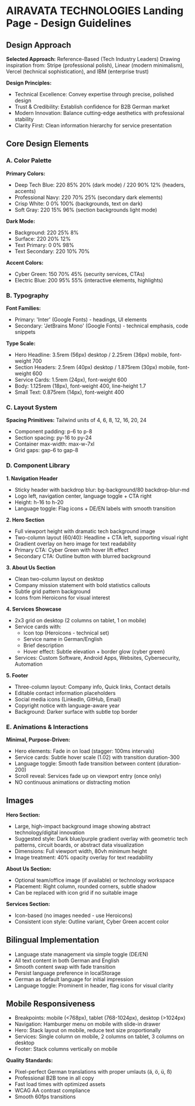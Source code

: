 # AIRAVATA TECHNOLOGIES Landing Page - Design Guidelines

## Design Approach
**Selected Approach:** Reference-Based (Tech Industry Leaders)
Drawing inspiration from: Stripe (professional polish), Linear (modern minimalism), Vercel (technical sophistication), and IBM (enterprise trust)

**Design Principles:**
- Technical Excellence: Convey expertise through precise, polished design
- Trust & Credibility: Establish confidence for B2B German market
- Modern Innovation: Balance cutting-edge aesthetics with professional stability
- Clarity First: Clean information hierarchy for service presentation

## Core Design Elements

### A. Color Palette
**Primary Colors:**
- Deep Tech Blue: 220 85% 20% (dark mode) / 220 90% 12% (headers, accents)
- Professional Navy: 220 70% 25% (secondary dark elements)
- Crisp White: 0 0% 100% (backgrounds, text on dark)
- Soft Gray: 220 15% 96% (section backgrounds light mode)

**Dark Mode:**
- Background: 220 25% 8%
- Surface: 220 20% 12%
- Text Primary: 0 0% 98%
- Text Secondary: 220 10% 70%

**Accent Colors:**
- Cyber Green: 150 70% 45% (security services, CTAs)
- Electric Blue: 200 95% 55% (interactive elements, highlights)

### B. Typography
**Font Families:**
- Primary: 'Inter' (Google Fonts) - headings, UI elements
- Secondary: 'JetBrains Mono' (Google Fonts) - technical emphasis, code snippets

**Type Scale:**
- Hero Headline: 3.5rem (56px) desktop / 2.25rem (36px) mobile, font-weight 700
- Section Headers: 2.5rem (40px) desktop / 1.875rem (30px) mobile, font-weight 600
- Service Cards: 1.5rem (24px), font-weight 600
- Body: 1.125rem (18px), font-weight 400, line-height 1.7
- Small Text: 0.875rem (14px), font-weight 400

### C. Layout System
**Spacing Primitives:** Tailwind units of 4, 6, 8, 12, 16, 20, 24
- Component padding: p-6 to p-8
- Section spacing: py-16 to py-24
- Container max-width: max-w-7xl
- Grid gaps: gap-6 to gap-8

### D. Component Library

**1. Navigation Header**
- Sticky header with backdrop blur: bg-background/80 backdrop-blur-md
- Logo left, navigation center, language toggle + CTA right
- Height: h-16 to h-20
- Language toggle: Flag icons + DE/EN labels with smooth transition

**2. Hero Section**
- Full viewport height with dramatic tech background image
- Two-column layout (60/40): Headline + CTA left, supporting visual right
- Gradient overlay on hero image for text readability
- Primary CTA: Cyber Green with hover lift effect
- Secondary CTA: Outline button with blurred background

**3. About Us Section**
- Clean two-column layout on desktop
- Company mission statement with bold statistics callouts
- Subtle grid pattern background
- Icons from Heroicons for visual interest

**4. Services Showcase**
- 2x3 grid on desktop (2 columns on tablet, 1 on mobile)
- Service cards with:
  - Icon top (Heroicons - technical set)
  - Service name in German/English
  - Brief description
  - Hover effect: Subtle elevation + border glow (cyber green)
- Services: Custom Software, Android Apps, Websites, Cybersecurity, Automation

**5. Footer**
- Three-column layout: Company info, Quick links, Contact details
- Editable contact information placeholders
- Social media icons (LinkedIn, GitHub, Email)
- Copyright notice with language-aware year
- Background: Darker surface with subtle top border

### E. Animations & Interactions
**Minimal, Purpose-Driven:**
- Hero elements: Fade in on load (stagger: 100ms intervals)
- Service cards: Subtle hover scale (1.02) with transition duration-300
- Language toggle: Smooth fade transition between content (duration-200)
- Scroll reveal: Services fade up on viewport entry (once only)
- NO continuous animations or distracting motion

## Images

**Hero Section:**
- Large, high-impact background image showing abstract technology/digital innovation
- Suggested style: Dark blue/purple gradient overlay with geometric tech patterns, circuit boards, or abstract data visualization
- Dimensions: Full viewport width, 80vh minimum height
- Image treatment: 40% opacity overlay for text readability

**About Us Section:**
- Optional team/office image (if available) or technology workspace
- Placement: Right column, rounded corners, subtle shadow
- Can be replaced with icon grid if no suitable image

**Services Section:**
- Icon-based (no images needed - use Heroicons)
- Consistent icon style: Outline variant, Cyber Green accent color

## Bilingual Implementation
- Language state management via simple toggle (DE/EN)
- All text content in both German and English
- Smooth content swap with fade transition
- Persist language preference in localStorage
- German as default language for initial impression
- Language toggle: Prominent in header, flag icons for visual clarity

## Mobile Responsiveness
- Breakpoints: mobile (<768px), tablet (768-1024px), desktop (>1024px)
- Navigation: Hamburger menu on mobile with slide-in drawer
- Hero: Stack layout on mobile, reduce text size proportionally
- Services: Single column on mobile, 2 columns on tablet, 3 columns on desktop
- Footer: Stack columns vertically on mobile

**Quality Standards:**
- Pixel-perfect German translations with proper umlauts (ä, ö, ü, ß)
- Professional B2B tone in all copy
- Fast load times with optimized assets
- WCAG AA contrast compliance
- Smooth 60fps transitions